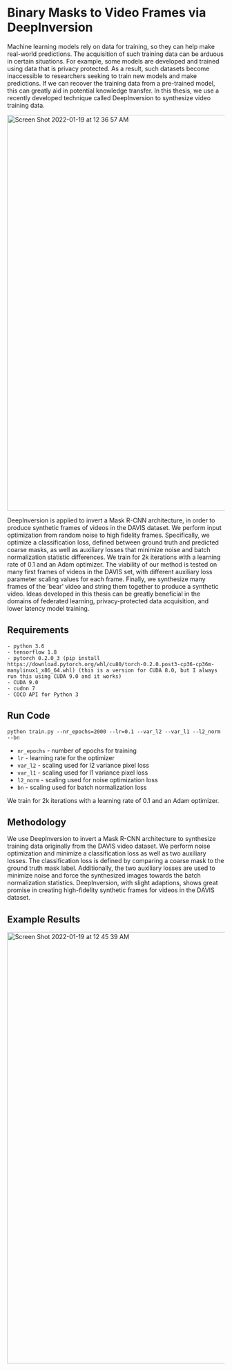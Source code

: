 # Binary Masks to Video Frames via DeepInversion
Machine learning models rely on data for training, so they can help make real-world predictions. The acquisition of such training data can be arduous in certain situations. For example, some models are developed and trained using data that is privacy protected. As a result, such datasets become inaccessible to researchers seeking to train new models and make predictions. If we can recover the training data from a pre-trained model, this can greatly aid in potential knowledge transfer. In this thesis, we use a recently developed technique called DeepInversion to synthesize video training data.

<img width="916" alt="Screen Shot 2022-01-19 at 12 36 57 AM" src="https://user-images.githubusercontent.com/40223805/150070495-acfce110-ea39-4036-bbe6-94f5f696b1b3.png">

DeepInversion is applied to invert a Mask R-CNN architecture, in order to produce synthetic frames of videos in the DAVIS dataset. We perform input optimization from random noise to high fidelity frames. Specifically, we optimize a classification loss, defined between ground truth and predicted coarse masks, as well as auxiliary losses that minimize noise and batch normalization statistic differences. We train for 2k iterations with a learning rate of 0.1 and an Adam optimizer. The viability of our method is tested on many first frames of videos in the DAVIS set, with different auxiliary loss parameter scaling values for each frame. Finally, we synthesize many frames of the ’bear’ video and string them together to produce a synthetic video. Ideas developed in this thesis can be greatly beneficial in the domains of federated learning, privacy-protected data acquisition, and lower latency model training.


## Requirements
```setup
- python 3.6
- tensorflow 1.8
- pytorch 0.2.0_3 (pip install https://download.pytorch.org/whl/cu80/torch-0.2.0.post3-cp36-cp36m-manylinux1_x86_64.whl) (this is a version for CUDA 8.0, but I always run this using CUDA 9.0 and it works)
- CUDA 9.0
- cudnn 7
- COCO API for Python 3
```
## Run Code

`python train.py --nr_epochs=2000 --lr=0.1 --var_l2 --var_l1 --l2_norm --bn`


- `nr_epochs` - number of epochs for training
- `lr` - learning rate for the optimizer
- `var_l2` - scaling used for l2 variance pixel loss
- `var_l1` - scaling used for l1 variance pixel loss
- `l2_norm` - scaling used for noise optimization loss
- `bn` - scaling used for batch normalization loss

We train for 2k iterations with a learning rate of 0.1 and an Adam optimizer. 

## Methodology

We use DeepInversion to invert a Mask R-CNN architecture to synthesize training data originally from the DAVIS video dataset. We perform noise optimization and minimize a classification loss as well as two auxiliary losses. The classification loss is defined by comparing a coarse mask to the ground truth mask label. Additionally, the two auxiliary losses are used to minimize noise and force the synthesized images towards the batch normalization statistics.  DeepInversion, with slight adaptions, shows great promise in creating high-fidelity synthetic frames for videos in the DAVIS dataset.

## Example Results

<img width="999" alt="Screen Shot 2022-01-19 at 12 45 39 AM" src="https://user-images.githubusercontent.com/40223805/150071425-211060dd-318d-46f2-81f7-e5010c309d95.png">

